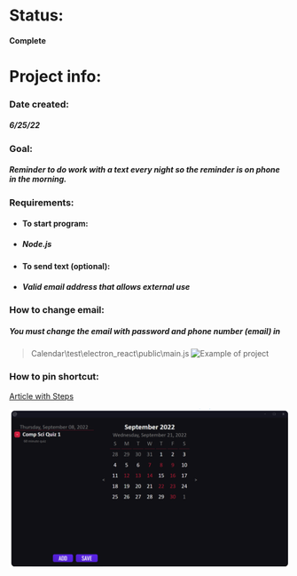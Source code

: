 # Status:
#### Complete
# Project info:
### Date created:
##### 6/25/22
### Goal:
##### Reminder to do work with a text every night so the reminder is on phone in the morning.
### Requirements:
- #### To start program:
- ##### Node.js
- #### To send text (optional):
- ##### Valid email address that allows external use
### How to change email:
##### You must change the email with password and phone number (email) in
> Calendar\test\electron_react\public\main.js
![Example of project](https://github.com/coltonk1/Code/blob/main/Calendar/code-image.PNG)
### How to pin shortcut:
[Article with Steps](https://www.digitalcitizen.life/how-pin-any-folder-windows-7-taskbar/)

![Example of project](https://github.com/coltonk1/Code/blob/main/Calendar/example-image.PNG)